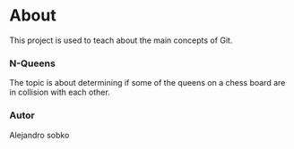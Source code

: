 # About

This project is used to teach about the main concepts of Git.


### N-Queens

The topic is about determining if some of the queens on a chess board are in collision with each other.

### Autor

Alejandro sobko
